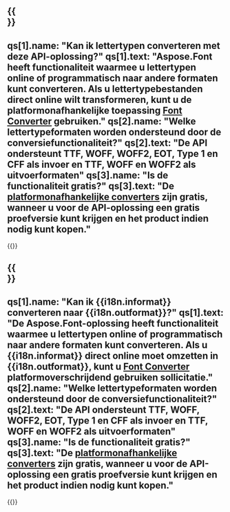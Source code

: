 ﻿---
meta: true
translation: true
deploy: false
---

{{<section faq>}}
---
qs[1].name: "Kan ik lettertypen converteren met deze API-oplossing?"
qs[1].text: "Aspose.Font heeft functionaliteit waarmee u lettertypen online of programmatisch naar andere formaten kunt converteren. Als u lettertypebestanden direct online wilt transformeren, kunt u de platformonafhankelijke toepassing [Font Converter](https://products.aspose.app/font/conversion/) gebruiken."
qs[2].name: "Welke lettertypeformaten worden ondersteund door de conversiefunctionaliteit?"
qs[2].text: "De API ondersteunt TTF, WOFF, WOFF2, EOT, Type 1 en CFF als invoer en TTF, WOFF en WOFF2 als uitvoerformaten"
qs[3].name: "Is de functionaliteit gratis?"
qs[3].text: "De [platformonafhankelijke converters](https://products.aspose.app/font/conversion) zijn gratis, wanneer u voor de API-oplossing een gratis proefversie kunt krijgen en het product indien nodig kunt kopen."
---

{{<import path="/meta/schemas.md" section="faq">}} 

{{<section faqchild>}}
---
qs[1].name: "Kan ik {{i18n.informat}} converteren naar {{i18n.outformat}}?"
qs[1].text: "De Aspose.Font-oplossing heeft functionaliteit waarmee u lettertypen online of programmatisch naar andere formaten kunt converteren. Als u {{i18n.informat}} direct online moet omzetten in {{i18n.outformat}}, kunt u [Font Converter](https://products.aspose.app/font/conversion/) platformoverschrijdend gebruiken sollicitatie."
qs[2].name: "Welke lettertypeformaten worden ondersteund door de conversiefunctionaliteit?"
qs[2].text: "De API ondersteunt TTF, WOFF, WOFF2, EOT, Type 1 en CFF als invoer en TTF, WOFF en WOFF2 als uitvoerformaten"
qs[3].name: "Is de functionaliteit gratis?"
qs[3].text: "De [platformonafhankelijke converters](https://products.aspose.app/font/conversion) zijn gratis, wanneer u voor de API-oplossing een gratis proefversie kunt krijgen en het product indien nodig kunt kopen."
---

{{<import path="/meta/schemas.md" section="faq">}} 